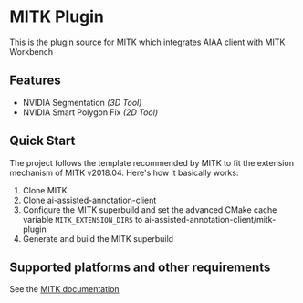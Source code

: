 # MITK Plugin
This is the plugin source for MITK which integrates AIAA client with MITK Workbench

## Features
 - NVIDIA Segmentation *(3D Tool)*
 - NVIDIA Smart Polygon Fix *(2D Tool)*

## Quick Start
The project follows the template recommended by MITK to fit the extension mechanism of MITK v2018.04. 
Here's how it basically works:

1. Clone MITK
2. Clone ai-assisted-annotation-client
3. Configure the MITK superbuild and set the advanced CMake cache variable `MITK_EXTENSION_DIRS` to ai-assisted-annotation-client/mitk-plugin
4. Generate and build the MITK superbuild


## Supported platforms and other requirements
See the [MITK documentation](http://docs.mitk.org/2018.04/)
